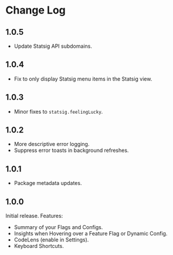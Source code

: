 # Change Log

## 1.0.5

- Update Statsig API subdomains.

## 1.0.4

- Fix to only display Statsig menu items in the Statsig view.

## 1.0.3

- Minor fixes to `statsig.feelingLucky`.

## 1.0.2

- More descriptive error logging.
- Suppress error toasts in background refreshes.

## 1.0.1

- Package metadata updates.

## 1.0.0

Initial release. Features:

- Summary of your Flags and Configs.
- Insights when Hovering over a Feature Flag or Dynamic Config.
- CodeLens (enable in Settings).
- Keyboard Shortcuts.
